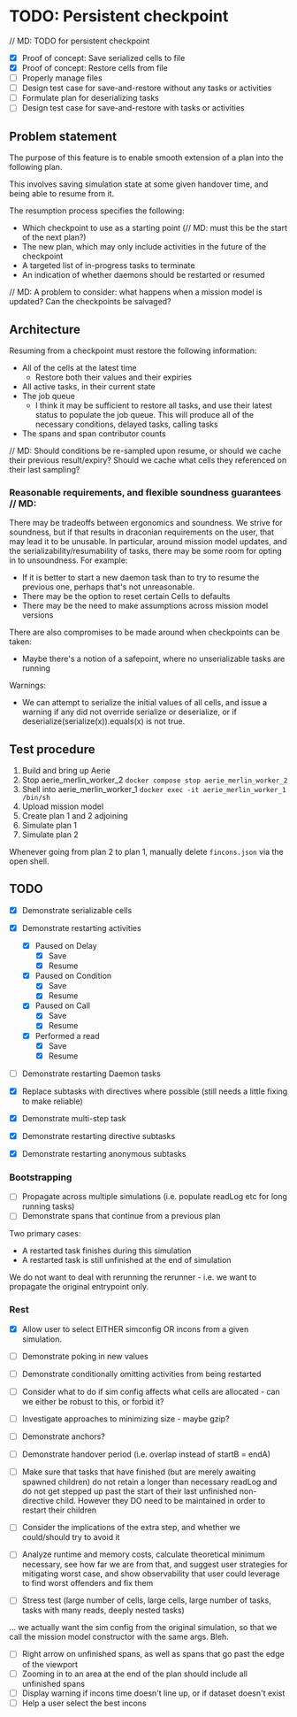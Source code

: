# TODO: Persistent checkpoint
// MD: TODO for persistent checkpoint

- [x] Proof of concept: Save serialized cells to file
- [x] Proof of concept: Restore cells from file
- [ ] Properly manage files
- [ ] Design test case for save-and-restore without any tasks or activities
- [ ] Formulate plan for deserializing tasks
- [ ] Design test case for save-and-restore with tasks or activities

## Problem statement
The purpose of this feature is to enable smooth extension of a plan into the following plan.

This involves saving simulation state at some given handover time, and being able to resume from it.

The resumption process specifies the following:
- Which checkpoint to use as a starting point (// MD: must this be the start of the next plan?)
- The new plan, which may only include activities in the future of the checkpoint
- A targeted list of in-progress tasks to terminate
- An indication of whether daemons should be restarted or resumed

// MD: A problem to consider: what happens when a mission model is updated? Can the checkpoints be salvaged?

## Architecture
Resuming from a checkpoint must restore the following information:
- All of the cells at the latest time
  - Restore both their values and their expiries
- All active tasks, in their current state
- The job queue
  - I think it may be sufficient to restore all tasks, and use their latest status to populate the job queue.
    This will produce all of the necessary conditions, delayed tasks, calling tasks
- The spans and span contributor counts

// MD: Should conditions be re-sampled upon resume, or should we cache their previous result/expiry? Should we cache what cells they referenced on their last sampling?


### Reasonable requirements, and flexible soundness guarantees // MD:
There may be tradeoffs between ergonomics and soundness. We strive for soundness, but if that results in draconian
requirements on the user, that may lead it to be unusable. In particular, around mission model updates, and the
serializability/resumability of tasks, there may be some room for opting in to unsoundness. For example:
- If it is better to start a new daemon task than to try to resume the previous one, perhaps that's not unreasonable.
- There may be the option to reset certain Cells to defaults
- There may be the need to make assumptions across mission model versions

There are also compromises to be made around when checkpoints can be taken:
- Maybe there's a notion of a safepoint, where no unserializable tasks are running

Warnings:
- We can attempt to serialize the initial values of all cells, and issue a warning if any did not override serialize or deserialize, or if deserialize(serialize(x)).equals(x) is not true. 

## Test procedure

1. Build and bring up Aerie
2. Stop aerie_merlin_worker_2 `docker compose stop aerie_merlin_worker_2`
3. Shell into aerie_merlin_worker_1 `docker exec -it aerie_merlin_worker_1 /bin/sh`
4. Upload mission model
5. Create plan 1 and 2 adjoining
6. Simulate plan 1
7. Simulate plan 2

Whenever going from plan 2 to plan 1, manually delete `fincons.json` via the open shell.


## TODO

- [x] Demonstrate serializable cells
- [X] Demonstrate restarting activities
  - [x] Paused on Delay
    - [x] Save
    - [x] Resume
  - [x] Paused on Condition
    - [x] Save
    - [x] Resume
  - [x] Paused on Call
    - [x] Save
    - [x] Resume
  - [x] Performed a read
    - [x] Save
    - [x] Resume
- [ ] Demonstrate restarting Daemon tasks
- [x] Replace subtasks with directives where possible (still needs a little fixing to make reliable)
- [x] Demonstrate multi-step task
- [x] Demonstrate restarting directive subtasks

- [x] Demonstrate restarting anonymous subtasks

### Bootstrapping
- [ ] Propagate across multiple simulations (i.e. populate readLog etc for long running tasks)
- [ ] Demonstrate spans that continue from a previous plan

Two primary cases:
- A restarted task finishes during this simulation
- A restarted task is still unfinished at the end of simulation

We do not want to deal with rerunning the rerunner - i.e. we want to propagate the original entrypoint only.



### Rest

- [x] Allow user to select EITHER simconfig OR incons from a given simulation.

- [ ] Demonstrate poking in new values
- [ ] Demonstrate conditionally omitting activities from being restarted
- [ ] Consider what to do if sim config affects what cells are allocated - can we either be robust to this, or forbid it?
- [ ] Investigate approaches to minimizing size - maybe gzip?
- [ ] Demonstrate anchors?
- [ ] Demonstrate handover period (i.e. overlap instead of startB = endA)
- [ ] Make sure that tasks that have finished (but are merely awaiting spawned children) do not retain a longer than necessary readLog
      and do not get stepped up past the start of their last unfinished non-directive child. However they DO need to be maintained in order
      to restart their children
- [ ] Consider the implications of the extra step, and whether we could/should try to avoid it
- [ ] Analyze runtime and memory costs, calculate theoretical minimum necessary, see how far we are from that, and suggest user strategies for mitigating worst case, and show observability that user could leverage to find worst offenders and fix them
- [ ] Stress test (large number of cells, large cells, large number of tasks, tasks with many reads, deeply nested tasks)

... we actually want the sim config from the original simulation, so that we call the mission model constructor with the same args. Bleh.

- [ ] Right arrow on unfinished spans, as well as spans that go past the edge of the viewport
- [ ] Zooming in to an area at the end of the plan should include all unfinished spans
- [ ] Display warning if incons time doesn't line up, or if dataset doesn't exist
- [ ] Help a user select the best incons
